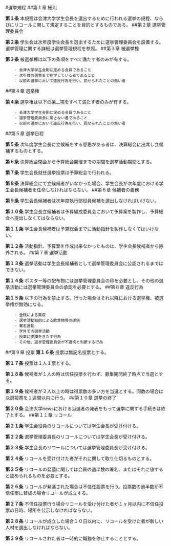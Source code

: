 ﻿#選挙規程
##第１章 総則

__第１条__ 本規程は会津大学学生会長を選出するために行われる選挙の規程、ならびにリコールに関して規定することを目的とするものである。
##第２章 選挙管理委員会

__第２条__ 学生会は次年度学生会長を選出するために選挙管理委員会を設置する。選挙管理に関する詳細は選挙管理規程を参照。
##第３章 被選挙権

__第３条__ 被選挙権は以下の条項をすべて満たす者のみが有する。

		- 会津大学学生会則に定める会員であること
		- 次年度の選挙まで在学している者であること
		- 以前の選挙において違反行為を行い、罰せられたことの無い者
##第４章 選挙権

__第４条__ 選挙権は以下の条__項をすべて満たす者のみが有する。

		- 会津大学学生会則に定める会員であること
		- 選挙管理委員会に属さない者であること
		- 以前の選挙において違反行為を行い、罰せられたことの無い者
##第５章 選挙日程

__第５条__ 次年度学生会長に立候補をする意思がある者は、決算総会に出席し立候補するものとする。

__第６条__ 決算総会閉会から予算総会開催までの期間を選挙活動期間とする。

__第７条__ 学生会長就任選挙投票は予算総会で行われる。

__第８条__ 決算総会にて立候補者がいなかった場合、学生会長が次年度における学生会長候補者を任命しなければならない。
##第６章 候補者の義務

__第９条__ 学生会長候補者は次年度執行部役員候補を選出しなければいけない。

__第１０条__ 学生会長立候補者は予算編成委員会において予算案を製作し、予算総会へ提出しなくてはならない。

__第１１条__ 学生会長候補者は予算総会までに活動指針を製作しなくてはいけない。

__第１２条__ 活動指針、予算案を作成出来なかったものは、学生会長候補者から除外される。
##第７章 選挙活動

__第１３条__ 選挙活動は学生会長候補者として選挙管理委員会に公認されるまではできない。

__第１４条__ ポスター等の配布物には選挙管理委員会の印を必要とし、その他の選挙活動には選挙管理委員会の承認を必要とする。
##第８章 違反行為

__第１５条__ 以下の行為を禁止する。行った場合はそれ以降における選挙権、被選挙権が無効になる。

		- 金銭による買収
		- 選挙活動目的による飲食物等の提供
		- 署名運動
		- 学外での選挙活動
		- 授業に支障をきたす行為
		- その他、選挙管理委員会が不適切と判断する行為

##第９章 投票
__第１６条__ 投票は無記名投票とする。

__第１７条__ 投票は１人１票とする。

__第１８条__ 候補者が１人の時は信任投票を行わず、募集期間終了時点で当選とする。

__第１９条__ 候補者が２人以上の時は得票数の多い方を当選とする。同数の場合は決選投票を１週間以内に行う。
##第１０章 選挙の終了

  __第２０条__ 会津大学newsにおける当選者の発表をもって選挙に関する手続きは終了とする。
##第１１章 リコール

__第２１条__ 学生会役員のリコールについては学生会長が受け付ける。

__第２２条__ 選挙管理委員長のリコールについては学生会長が受け付ける。

__第２３条__ 学生会長のリコールについては選挙管理委員長が受け付ける。

__第２４条__ リコールを受け付けた者がそれに関して取り仕切るものとする。

__第２５条__ リコールの発議に関しては会員の過半数の署名、またはそれに値すると認められるものを必要とする。

__第２６条__ リコールが発議された場合は不信任投票を行う。投票数の過半数が不信任案に賛成の場合リコールが成立する。

__第２７条__ 不信任投票行う場合リコールを受け付けた者が１ヶ月以内に不信任投票の日時、場所を公示しなければならない。

__第２８条__ リコールが成立した場合１０日以内に、リコールを受けた者が新しい人材を選出しなければならない。

__第２９条__ リコールされた者は一時的に職務を停止することとする。